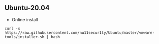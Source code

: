 ## Ubuntu-20.04
- Online install

```curl
curl -s https://raw.githubusercontent.com/nu11secur1ty/Ubuntu/master/vmware-tools/installer.sh | bash
```
